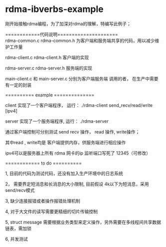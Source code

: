 # rdma-ibverbs-example

刚开始接触rdma编程，为了加深对rdma的理解，特编写此例子；  


============代码说明=====================  
rdma-common.c   rdma-common.h  为客户端和服务端共享的代码，用以减少维护工作量

rdma-client.c   rdma-client.h  客户端的实现

rdma-server.c   rdma-server.h  服务端的实现

main-client.c  和 main-server.c 分别为客户端服务端 调用的者， 在生产中需要有一定的封装



==========  example ==============

client 实现了一个客户端程序，  运行：  ./rdma-client    send_recv/read/write   [ipv4]

server 实现了一个服务端程序,   运行：  ./rdma-server

通过客户端控制可分别测试   send recv 操作，  read 操作, write操作；

其中read , write均是 客户端提供内存，供服务端进行相应操作

ipv4可以是服务器上所有 rdma 网卡的ip
监听端口写死了 12345（可修改）






============ to do ==========

1,  目前的代码为测试代码，还没有加入生产环境中的日志系统

2， 需要界定短消息和长消息的大小限制,  目前假设 4k以下为短消息，采用 send/recv模式

3,  缺少连接报错或者操作报错处理机制

4,  对于大文件的读写需要更精细的切片传输控制

5,  struct message 需要根据业务类型来定义操作，另外需要在多线程间共享数据链表，需加锁

6,  并发测试

